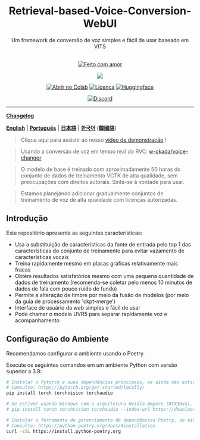 <div align="center">

<h1>Retrieval-based-Voice-Conversion-WebUI</h1>
Um framework de conversão de voz simples e fácil de usar baseado em VITS<br><br>

[![Feito com amor](https://forthebadge.com/images/badges/built-with-love.svg)](https://github.com/toticavalcanti/Retrieval-based-Voice-Conversion-WebUI)

<img src="https://counter.seku.su/cmoe?name=rvc&theme=r34" /><br>

[![Abrir no Colab](https://img.shields.io/badge/Colab-F9AB00?style=for-the-badge&logo=googlecolab&color=525252)](https://colab.research.google.com/drive/1b0HAsVZO0AKptwrwjajP2_-fYJotoJNq?usp=sharing)
[![Licença](https://img.shields.io/github/license/toticavalcanti/Retrieval-based-Voice-Conversion-WebUI?style=for-the-badge)](https://github.com/toticavalcanti/Retrieval-based-Voice-Conversion-WebUI/blob/main/LICENSE.txt)
[![Huggingface](https://img.shields.io/badge/🤗%20-Spaces-yellow.svg?style=for-the-badge)](https://huggingface.co/toticavalcanti/VoiceConversionWebUI/tree/main/)

[![Discord](https://img.shields.io/badge/RVC%20Developers-Discord-7289DA?style=for-the-badge&logo=discord&logoColor=white)](https://discord.gg/HcsmBBGyVk)

</div>

------

[**Changelog**](https://github.com/toticavalcanti/Retrieval-based-Voice-Conversion-WebUI/blob/main/Changelog_PT-BR.md)

[**English**](./docs/README.en.md) | [**Português**](./README.md) | [**日本語**](./docs/README.ja.md) | [**한국어**](./docs/README.ko.md) ([**韓國語**](./docs/README.ko.han.md))


> Clique aqui para assistir ao nosso [vídeo de demonstração](https://www.bilibili.com/video/BV1pm4y1z7Gm/) !

> Usando a conversão de voz em tempo real do RVC: [w-okada/voice-changer](https://github.com/w-okada/voice-changer)

> O modelo de base é treinado com aproximadamente 50 horas do conjunto de dados de treinamento VCTK de alta qualidade, sem preocupações com direitos autorais. Sinta-se à vontade para usar.

> Estamos planejando adicionar gradualmente conjuntos de treinamento de voz de alta qualidade com licenças autorizadas.

## Introdução
Este repositório apresenta as seguintes características:
+ Usa a substituição de características da fonte de entrada pelo top 1 das características do conjunto de treinamento para evitar vazamento de características vocais
+ Treina rapidamente mesmo em placas gráficas relativamente mais fracas
+ Obtém resultados satisfatórios mesmo com uma pequena quantidade de dados de treinamento (recomenda-se coletar pelo menos 10 minutos de dados de fala com pouco ruído de fundo)
+ Permite a alteração de timbre por meio da fusão de modelos (por meio da guia de processamento 'ckpt-merge')
+ Interface de usuário da web simples e fácil de usar
+ Pode chamar o modelo UVR5 para separar rapidamente voz e acompanhamento

## Configuração do Ambiente
Recomendamos configurar o ambiente usando o Poetry.

Execute os seguintes comandos em um ambiente Python com versão superior a 3.8:
```bash
# Instalar o Pytorch e suas dependências principais, se ainda não estiverem instalados
# Consulte: https://pytorch.org/get-started/locally/
pip install torch torchvision torchaudio

# Se estiver usando Windows com a arquitetura Nvidia Ampere (RTX30xx), pode ser necessário especificar a versão CUDA correspondente ao Pytorch de acordo com a experiência em #21
# pip install torch torchvision torchaudio --index-url https://download.pytorch.org/whl/cu117

# Instalar a ferramenta de gerenciamento de dependências Poetry, se ainda não estiver instalada
# Consulte: https://python-poetry.org/docs/#installation
curl -sSL https://install.python-poetry.org